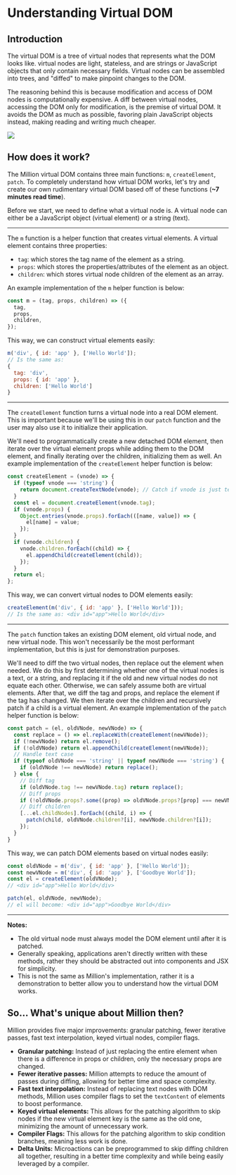 # Understanding Virtual DOM

## Introduction

The virtual DOM is a tree of virtual nodes that represents what the DOM looks like. virtual nodes are light, stateless, and are strings or JavaScript objects that only contain necessary fields. Virtual nodes can be assembled into trees, and "diffed" to make pinpoint changes to the DOM.

The reasoning behind this is because modification and access of DOM nodes is computationally expensive. A diff between virtual nodes, accessing the DOM only for modification, is the premise of virtual DOM. It avoids the DOM as much as possible, favoring plain JavaScript objects instead, making reading and writing much cheaper.

![](https://raw.githubusercontent.com/millionjs/docs/master/.github/assets/vdom.png)

## How does it work?

The Million virtual DOM contains three main functions: `m`, `createElement`, `patch`. To completely understand how virtual DOM works, let's try and create our own rudimentary virtual DOM based off of these functions (**~7 minutes read time**).

Before we start, we need to define what a virtual node is. A virtual node can either be a JavaScript object (virtual element) or a string (text).

---

The `m` function is a helper function that creates virtual elements. A virtual element contains three properties:

- `tag`: which stores the tag name of the element as a string.
- `props`: which stores the properties/attributes of the element as an object.
- `children`: which stores virtual node children of the element as an array.

An example implementation of the `m` helper function is below:

```js
const m = (tag, props, children) => ({
  tag,
  props,
  children,
});
```

This way, we can construct virtual elements easily:

```js
m('div', { id: 'app' }, ['Hello World']);
// Is the same as:
{
  tag: 'div',
  props: { id: 'app' },
  children: ['Hello World']
}
```

---

The `createElement` function turns a virtual node into a real DOM element. This is important because we'll be using this in our `patch` function and the user may also use it to initialize their application.

We'll need to programmatically create a new detached DOM element, then iterate over the virtual element props while adding them to the DOM element, and finally iterating over the children, initializing them as well. An example implementation of the `createElement` helper function is below:

```js
const createElement = (vnode) => {
  if (typeof vnode === 'string') {
    return document.createTextNode(vnode); // Catch if vnode is just text
  }
  const el = document.createElement(vnode.tag);
  if (vnode.props) {
    Object.entries(vnode.props).forEach(([name, value]) => {
      el[name] = value;
    });
  }
  if (vnode.children) {
    vnode.children.forEach((child) => {
      el.appendChild(createElement(child));
    });
  }
  return el;
};
```

This way, we can convert virtual nodes to DOM elements easily:

```jsx
createElement(m('div', { id: 'app' }, ['Hello World']));
// Is the same as: <div id="app">Hello World</div>
```

---

The `patch` function takes an existing DOM element, old virtual node, and new virtual node. This won't necessarily be the most performant implementation, but this is just for demonstration purposes.

We'll need to diff the two virtual nodes, then replace out the element when needed. We do this by first determining whether one of the virtual nodes is a text, or a string, and replacing it if the old and new virtual nodes do not equate each other. Otherwise, we can safely assume both are virtual elements. After that, we diff the tag and props, and replace the element if the tag has changed. We then iterate over the children and recursively patch if a child is a virtual element. An example implementation of the `patch` helper function is below:

```js
const patch = (el, oldVNode, newVNode) => {
  const replace = () => el.replaceWith(createElement(newVNode));
  if (!newVNode) return el.remove();
  if (!oldVNode) return el.appendChild(createElement(newVNode));
  // Handle text case
  if (typeof oldVNode === 'string' || typeof newVNode === 'string') {
    if (oldVNode !== newVNode) return replace();
  } else {
    // Diff tag
    if (oldVNode.tag !== newVNode.tag) return replace();
    // Diff props
    if (!oldVNode.props?.some((prop) => oldVNode.props?[prop] === newVNode.props?[prop])) return replace();
    // Diff children
    [...el.childNodes].forEach((child, i) => {
      patch(child, oldVNode.children?[i], newVNode.children?[i]);
    });
  }
}
```

This way, we can patch DOM elements based on virtual nodes easily:

```js
const oldVNode = m('div', { id: 'app' }, ['Hello World']);
const newVNode = m('div', { id: 'app' }, ['Goodbye World']);
const el = createElement(oldVNode);
// <div id="app">Hello World</div>

patch(el, oldVNode, newVNode);
// el will become: <div id="app">Goodbye World</div>
```

---

**Notes:**

- The old virtual node must always model the DOM element until after it is patched.
- Generally speaking, applications aren't directly written with these methods, rather they should be abstracted out into components and JSX for simplicity.
- This is not the same as Million's implementation, rather it is a demonstration to better allow you to understand how the virtual DOM works.

## So... What's unique about Million then?

Million provides five major improvements: granular patching, fewer iterative passes, fast text interpolation, keyed virtual nodes, compiler flags.

- **Granular patching:** Instead of just replacing the entire element when there is a difference in props or children, only the necessary props are changed.
- **Fewer iterative passes:** Million attempts to reduce the amount of passes during diffing, allowing for better time and space complexity.
- **Fast text interpolation:** Instead of replacing text nodes with DOM methods, Million uses compiler flags to set the `textContent` of elements to boost performance.
- **Keyed virtual elements:** This allows for the patching algorithm to skip nodes if the new virtual element key is the same as the old one, minimizing the amount of unnecessary work.
- **Compiler Flags:** This allows for the patching algorithm to skip condition branches, meaning less work is done.
- **Delta Units:** Microactions can be preprogrammed to skip diffing children all together, resulting in a better time complexity and while being easily leveraged by a compiler.
